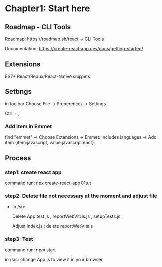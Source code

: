 # Chapter1: Start here

## Roadmap - CLI Tools

Roadmap: https://roadmap.sh/react    ->    CLI Tools

Documentation: https://create-react-app.dev/docs/getting-started/

## Extensions 
    
ES7+ React/Redux/React-Native snippets 

## Settings
 
in toolbar Choose File -> Preperences -> Settings 
    
Ctrl + ,

### Add Item in Emmet

find "emmet" -> Choose Extensions -> Emmet: includes languages -> Add item {item:javascript, value:javascriptreact}

## Process

### step1: create react app

command run: npx create-react-app 01tut

### step2: Delete file not necessary at the moment and adjust file

- in /src:

    Delete App.test.js , reportWebVitals.js , setupTests.js

    Adjust index.js : delete reportWebVitals

### step3: Test

command run: npm start

in /src: change App.js to view it in your browser
    
